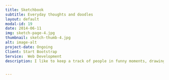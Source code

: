 ```yaml
---
title: Sketchbook
subtitle: Everyday thoughts and doodles
layout: default
modal-id: 19
date: 2014-06-11
img: sketch-page-4.jpg
thumbnail: sketch-thumb-4.jpg
alt: image-alt
project-date: Ongoing
Client: Start Bootstrap
Service:  Web Development
description: I like to keep a track of people in funny moments, drawings, doodles, patterns, plants and lingering ideas


---
```

